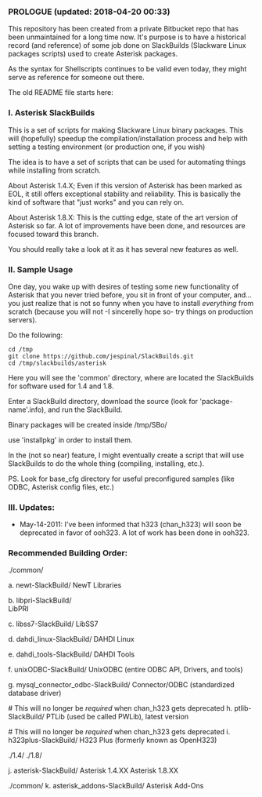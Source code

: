 ### PROLOGUE (updated: 2018-04-20 00:33)

This repository has been created from a private Bitbucket repo that has been unmaintained for a long time now. It's purpose is to have a historical record (and reference) of some job done on SlackBuilds (Slackware Linux packages scripts) used to create Asterisk packages.

As the syntax for Shellscripts continues to be valid even today, they might serve as reference for someone out there.

The old README file starts here:

### I. Asterisk SlackBuilds

This is a set of scripts for making Slackware Linux binary packages. This will (hopefully) speedup 
the compilation/installation process and help with setting a testing environment (or production one, if you wish)

The idea is to have a set of scripts that can be used for automating things while installing from scratch.


About Asterisk 1.4.X;
Even if this version of Asterisk has been marked as EOL, it still offers exceptional stability and reliability.
This is basically the kind of software that "just works" and you can rely on.

About Asterisk 1.8.X:
This is the cutting edge, state of the art version of Asterisk so far. A lot of improvements have been done,
and resources are focused toward this branch.

You should really take a look at it as it has several new features as well.


### II. Sample Usage

One day, you wake up with desires of testing some new functionality of Asterisk that you never tried before,
you sit in front of your computer, and... you just realize that is not so funny when you have to install *everything* from scratch
(because you will not -I sincerelly hope so- try things on production servers).

Do the following:

```
cd /tmp
git clone https://github.com/jespinal/SlackBuilds.git
cd /tmp/slackbuilds/asterisk
```

Here you will see the 'common' directory, where are located the SlackBuilds for software used for 1.4 and 1.8.

Enter a SlackBuild directory, download the source (look for 'package-name'.info), and run the SlackBuild.

Binary packages will be created inside /tmp/SBo/

use 'installpkg' in order to install them.


In the (not so near) feature, I might eventually create a script that will use SlackBuilds to do the whole thing (compiling, installing, etc.).

PS.
Look for base_cfg directory for useful preconfigured samples (like ODBC, Asterisk config files, etc.)



### III. Updates:

- May-14-2011:
I've been informed that h323 (chan_h323) will soon be deprecated in favor of ooh323. A lot of work has been done in ooh323.


### Recommended Building Order:

./common/ 

a. newt-SlackBuild/ 
   NewT Libraries

b. libpri-SlackBuild/  
   LibPRI

c. libss7-SlackBuild/
   LibSS7

d. dahdi_linux-SlackBuild/ 
   DAHDI Linux

e. dahdi_tools-SlackBuild/ 
   DAHDI Tools

f. unixODBC-SlackBuild/ 
   UnixODBC (entire ODBC API, Drivers, and tools)

g. mysql_connector_odbc-SlackBuild/ 
   Connector/ODBC (standardized database driver)

\#  This will no longer be *required* when chan_h323 gets deprecated
h. ptlib-SlackBuild/ 
   PTLib (used be called PWLib), latest version

\#  This will no longer be *required* when chan_h323 gets deprecated
i. h323plus-SlackBuild/ 
   H323 Plus (formerly known as OpenH323)

./1.4/ ./1.8/ 

j. asterisk-SlackBuild/ 
   Asterisk 1.4.XX 
   Asterisk 1.8.XX 

./common/ 
k. asterisk_addons-SlackBuild/ 
   Asterisk Add-Ons 

